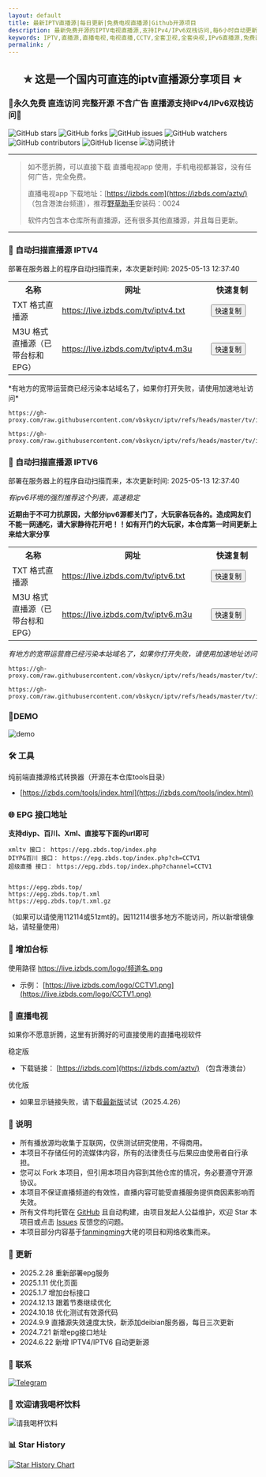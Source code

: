 ```yaml
---
layout: default
title: 最新IPTV直播源|每日更新|免费电视直播源|Github开源项目
description: 最新免费开源的IPTV电视直播源,支持IPv4/IPv6双栈访问,每6小时自动更新。收录国内外数千个高清直播频道,包括央视、卫视、港澳台、海外频道。完全免费无广告,提供M3U/TXT格式,支持EPG节目单及台标,可用于电视盒子、手机、电脑等设备。
keywords: IPTV,直播源,直播电视,电视直播,CCTV,全套卫视,全套央视,IPv6直播源,免费直播源,m3u8直播源,港澳台,海外,国内,直播电视app,live.izbds.com,live.izbds.top
permalink: /
---
```


<h2 align="center">✯ 这是一个国内可直连的iptv直播源分享项目 ✯</h2>

### 🔄永久免费 直连访问 完整开源 不含广告 直播源支持IPv4/IPv6双栈访问🔄

<div class="badges-container">
    <img src="https://img.shields.io/github/stars/vbskycn/iptv?style=flat-square" alt="GitHub stars" />
    <img src="https://img.shields.io/github/forks/vbskycn/iptv?style=flat-square" alt="GitHub forks" />
    <img src="https://img.shields.io/github/issues/vbskycn/iptv?style=flat-square" alt="GitHub issues" />
    <img src="https://img.shields.io/github/watchers/vbskycn/iptv?style=flat-square" alt="GitHub watchers" />
    <img src="https://img.shields.io/github/contributors/vbskycn/iptv?style=flat-square" alt="GitHub contributors" />
    <img src="https://img.shields.io/github/license/vbskycn/iptv?style=flat-square" alt="GitHub license" />
    <img src="https://views.whatilearened.today/views/github/vbskycn/iptv.svg" alt="访问统计" />
</div>

---

> 如不愿折腾，可以直接下载 直播电视app 使用，手机电视都兼容，没有任何广告，完全免费。
>
> 直播电视app 下载地址：[https://izbds.com](https://izbds.com/aztv/)  （包含港澳台频道），推荐[野草助手](https://www.yecao.net/download/)安装码：0024
>
> 软件内包含本仓库所有直播源，还有很多其他直播源，并且每日更新。

------


### 📡 自动扫描直播源 IPTV4

部署在服务器上的程序自动扫描而来，<!-- UPDATE_TIME_IPTV4 -->本次更新时间: 2025-05-13 12:37:40<!-- END_UPDATE_TIME_IPTV4 -->

<table>
  <colgroup>
    <col style="width: 20%;">
    <col style="width: 60%;">
    <col style="width: 20%;">
  </colgroup>
  <tr>
    <th>名称</th>
    <th>网址</th>
    <th>快速复制</th>
  </tr>
  <tr>
    <td>TXT 格式直播源</td>
    <td><a href="https://live.izbds.com/tv/iptv4.txt">https://live.izbds.com/tv/iptv4.txt</a></td>
    <td><button class="button" onclick="copyToClipboard('https://live.izbds.com/tv/iptv4.txt')">快速复制</button></td>
  </tr>
  <tr>
    <td>M3U 格式直播源（已带台标和EPG）</td>
    <td><a href="https://live.izbds.com/tv/iptv4.m3u">https://live.izbds.com/tv/iptv4.m3u</a></td>
    <td><button class="button" onclick="copyToClipboard('https://live.izbds.com/tv/iptv4.m3u')">快速复制</button></td>
  </tr>
</table>
*有地方的宽带运营商已经污染本站域名了，如果你打开失败，请使用加速地址访问*

```
https://gh-proxy.com/raw.githubusercontent.com/vbskycn/iptv/refs/heads/master/tv/iptv4.txt
```

```
https://gh-proxy.com/raw.githubusercontent.com/vbskycn/iptv/refs/heads/master/tv/iptv4.m3u
```




### 📡 自动扫描直播源 IPTV6

部署在服务器上的程序自动扫描而来，<!-- UPDATE_TIME_IPTV6 -->本次更新时间: 2025-05-13 12:37:40<!-- END_UPDATE_TIME_IPTV6 -->

*有ipv6环境的强烈推荐这个列表，高速稳定*

**近期由于不可力抗原因，大部分ipv6源都关门了，大玩家各玩各的。造成网友们不能一网通吃，请大家静待花开吧！！如有开门的大玩家，本仓库第一时间更新上来给大家分享**

<table>
  <colgroup>
    <col style="width: 20%;">
    <col style="width: 60%;">
    <col style="width: 20%;">
  </colgroup>
  <tr>
    <th>名称</th>
    <th>网址</th>
    <th>快速复制</th>
  </tr>
  <tr>
    <td>TXT 格式直播源</td>
    <td><a href="https://live.izbds.com/tv/iptv6.txt">https://live.izbds.com/tv/iptv6.txt</a></td>
    <td><button class="button" onclick="copyToClipboard('https://live.izbds.com/tv/iptv6.txt')">快速复制</button></td>
  </tr>
  <tr>
    <td>M3U 格式直播源（已带台标和EPG）</td>
    <td><a href="https://live.izbds.com/tv/iptv6.m3u">https://live.izbds.com/tv/iptv6.m3u</a></td>
    <td><button class="button" onclick="copyToClipboard('https://live.izbds.com/tv/iptv6.m3u')">快速复制</button></td>
  </tr>
</table>

*有地方的宽带运营商已经污染本站域名了，如果你打开失败，请使用加速地址访问*

```
https://gh-proxy.com/raw.githubusercontent.com/vbskycn/iptv/refs/heads/master/tv/iptv6.txt
```

```
https://gh-proxy.com/raw.githubusercontent.com/vbskycn/iptv/refs/heads/master/tv/iptv6.m3u
```





### 💽DEMO

![demo](assets/demo.png)



### 🛠️ 工具

纯前端直播源格式转换器（开源在本仓库tools目录）

- [https://izbds.com/tools/index.html](https://izbds.com/tools/index.html)



### 🌐 EPG 接口地址

**支持diyp、百川、Xml、直接写下面的url即可**

```
xmltv 接口： https://epg.zbds.top/index.php
DIYP&百川 接口： https://epg.zbds.top/index.php?ch=CCTV1
超级直播 接口： https://epg.zbds.top/index.php?channel=CCTV1


https://epg.zbds.top/
https://epg.zbds.top/t.xml
https://epg.zbds.top/t.xml.gz
```

（如果可以请使用112114或51zmt的。因112114很多地方不能访问，所以新增镜像站，请轻量使用）



### 🎨 增加台标

使用路径 https://live.izbds.com/logo/频道名.png

- 示例： [https://live.izbds.com/logo/CCTV1.png](https://live.izbds.com/logo/CCTV1.png)





### 📱 直播电视
如果你不愿意折腾，这里有折腾好的可直接使用的直播电视软件

稳定版

- 下载链接： [https://izbds.com](https://izbds.com/aztv/)  （包含港澳台）

优化版

- 如果显示链接失败，请下载[最新版](https://izbds.com/aztv)试试（2025.4.26）




### 📝 说明

- 所有播放源均收集于互联网，仅供测试研究使用，不得商用。
- 本项目不存储任何的流媒体内容，所有的法律责任与后果应由使用者自行承担。
- 您可以 Fork 本项目，但引用本项目内容到其他仓库的情况，务必要遵守开源协议。
- 本项目不保证直播频道的有效性，直播内容可能受直播服务提供商因素影响而失效。
- 所有文件均托管在 [GitHub](https://github.com/vbskycn/iptv) 且自动构建，由项目发起人公益维护，欢迎 Star 本项目或点击 [Issues](https://github.com/vbskycn/iptv/issues/new/choose) 反馈您的问题。
- 本项目部分内容基于[fanmingming](https://github.com/fanmingming/live)大佬的项目和网络收集而来。



### 📅 更新

- 2025.2.28 重新部署epg服务
- 2025.1.11 优化页面
- 2025.1.7 增加台标接口
- 2024.12.13 跟着节奏继续优化
- 2024.10.18 优化测试有效源代码
- 2024.9.9 直播源失效速度太快，新添加deibian服务器，每日三次更新
- 2024.7.21 新增epg接口地址
- 2024.6.22 新增 IPTV4/IPTV6 自动更新源



### 💬 联系

<div class="contact-info">
    <a href="https://t.me/starkluistn98" target="_blank">
        <img src="https://img.shields.io/badge/Telegram-@starkluistn98-blue?style=flat-square&logo=telegram" alt="Telegram" />
    </a>
</div>


### 🎁 欢迎请我喝杯饮料

![请我喝杯饮料](assets/wxds.png)

### 📊 Star History

[![Star History Chart](https://api.star-history.com/svg?repos=vbskycn/iptv&type=Date)](https://star-history.com/#vbskycn/iptv&Date)
